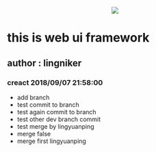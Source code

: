 <p align="center">
  <img src="http://owkwzy737.bkt.clouddn.com/lx-logo.png">
</p>

# this is web ui  framework
## author : lingniker
### creact 2018/09/07 21:58:00

* add branch
* test commit to branch
* test again commit to branch
* test other dev branch commit
* test merge by lingyuanping
* merge false
* merge first lingyuanping
